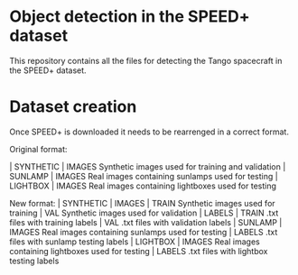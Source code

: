 # Object detection in the SPEED+ dataset

This repository contains all the files for detecting the Tango spacecraft in the SPEED+ dataset.

# Dataset creation

Once SPEED+ is downloaded it needs to be rearrenged in a correct format.

Original format:

| SYNTHETIC
  | IMAGES
      Synthetic images used for training and validation
| SUNLAMP
  | IMAGES
      Real images containing sunlamps used for testing
| LIGHTBOX
  | IMAGES
      Real images containing lightboxes used for testing

New format:
| SYNTHETIC
  | IMAGES
    | TRAIN
        Synthetic images used for training
    | VAL
        Synthetic images used for validation
  | LABELS
    | TRAIN
        .txt files with training labels
    | VAL
        .txt files with validation labels
| SUNLAMP
  | IMAGES
      Real images containing sunlamps used for testing
  | LABELS
      .txt files with sunlamp testing labels
| LIGHTBOX
  | IMAGES
      Real images containing lightboxes used for testing
  | LABELS
      .txt files with lightbox testing labels
